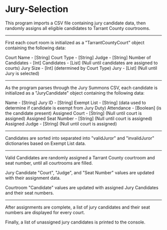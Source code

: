 # Jury-Selection
This program imports a CSV file containing jury candidate data, then randomly assigns all eligible candidates to Tarrant County courtrooms. 

__________

First each court room is initialized as a "TarrantCountyCourt" object containing the following data:

Court Name - [String]
Court Type - [String]
Judge - [String]
Number of Candidates - [Int]
Candidates - [List] (Null until candidates are assigned to courts)
Jury Size - [Int] (determined by Court Type)
Jury - [List] (Null until Jury is selected)

__________

As the program parses through the Jury Summons CSV, each candidate is initialized as a "JuryCandidate" object containing the following data:

Name - [String]
Jury ID - [String]
Exempt List - [String] (data used to determine if candidate is exempt from Jury Duty)
Attendance - [Boolean] (is the candidate present)
Assigned Court - [String] (Null until court is assigned)
Assigned Seat Number - [String] (Null until court is assigned)
Assigned Judge - [String] (Null until court is assigned)

__________

Candidates are sorted into separated into "validJuror" and "invalidJuror" dictionaries based on Exempt List data.

__________

Valid Candidates are randomly assigned a Tarrant County courtroom and seat number, until all courtrooms are filled.

Jury Candidate "Court", "Judge", and "Seat Number" values are updated with their assignment data.

Courtroom "Candidate" values are updated with assigned Jury Candidates and their seat numbers.

__________

After assignments are complete, a list of jury candidates and their seat numbers are displayed for every court.

Finally, a list of unassigned jury candidates is printed to the console.





